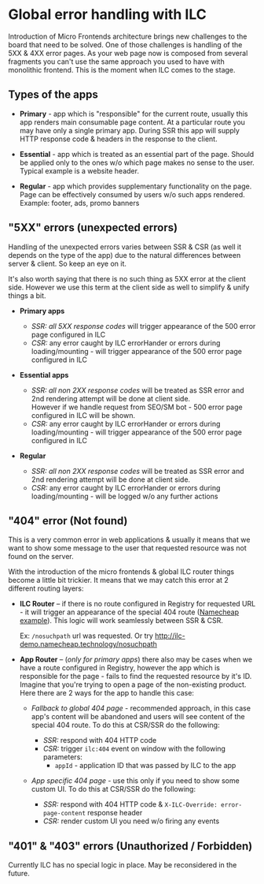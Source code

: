 # Global error handling with ILC

Introduction of Micro Frontends architecture brings new challenges to the board that need to be solved. One of those challenges is handling of the 5XX & 4XX error pages. As your web page now is composed from several fragments you can't use the same approach you used to have with monolithic frontend. This is the moment when ILC comes to the stage.

Types of the apps
-----------------

- **Primary** - app which is "responsible" for the current route, usually this app renders main consumable page content. At a particular route you may have only a single primary app. During SSR this app will supply HTTP response code & headers in the response to the client.

- **Essential** - app which is treated as an essential part of the page. Should be applied only to the ones w/o which page makes no sense to the user. Typical example is a website header.

- **Regular** - app which provides supplementary functionality on the page. Page can be effectively consumed by users w/o such apps rendered. Example: footer, ads, promo banners

"5XX" errors (unexpected errors)
--------------------------------

Handling of the unexpected errors varies between SSR & CSR (as well it depends on the type of the app) due to the natural differences between server & client. So keep an eye on it.

It's also worth saying that there is no such thing as 5XX error at the client side. However we use this term at the client side as well to simplify & unify things a bit.

- **Primary apps**
    - _SSR:_ _all 5XX response codes_ will trigger appearance of the 500 error page configured in ILC
    - _CSR:_ any error caught by ILC errorHander or errors during loading/mounting - will trigger appearance of the 500 error page configured in ILC

- **Essential apps**
    - _SSR:_ _all non 2XX response codes_ will be treated as SSR error and 2nd rendering attempt will be done at client side.\
    However if we handle request from SEO/SM bot - 500 error page configured in ILC will be shown.
    - _CSR:_ any error caught by ILC errorHander or errors during loading/mounting - will trigger appearance of the 500 error page configured in ILC

- **Regular**
    - _SSR:_ _all non 2XX response codes_ will be treated as SSR error and 2nd rendering attempt will be done at client side.
    - _CSR:_ any error caught by ILC errorHander or errors during loading/mounting - will be logged w/o any further actions


"404" error (Not found)
-----------------------

This is a very common error in web applications & usually it means that we want to show some message to the user that requested resource was not found on the server.

With the introduction of the micro frontends & global ILC router things become a little bit trickier. It means that we may catch this error at 2 different routing layers:

- **ILC Router** – if there is no route configured in Registry for requested URL - it will trigger an appearance of the special 404 route ([Namecheap example](https://www.namecheap.com/status/404.aspx)). This logic will work seamlessly between SSR & CSR.
    
    Ex: `/nosuchpath` url was requested. Or try <http://ilc-demo.namecheap.technology/nosuchpath>

- **App Router** – (_only for primary apps_) there also may be cases when we have a route configured in Registry, however the app which is responsible for the page - fails to find the requested resource by it's ID. Imagine that you're trying to open a page of the non-existing product. Here there are 2 ways for the app to handle this case:
    - _Fallback to global 404 page_ - recommended approach, in this case app's content will be abandoned and users will see content of the special 404 route. To do this at CSR/SSR do the following:
        - _SSR:_ respond with 404 HTTP code
        - _CSR:_ trigger `ilc:404` event on window with the following parameters:
            - `appId` - application ID that was passed by ILC to the app

    - _App specific 404 page_ - use this only if you need to show some custom UI. To do this at CSR/SSR do the following:
        - _SSR:_ respond with 404 HTTP code & `X-ILC-Override: error-page-content` response header
        - _CSR:_ render custom UI you need w/o firing any events



"401" & "403" errors (Unauthorized / Forbidden)
-----------------------

Сurrently ILC has no special logic in place. May be reconsidered in the future.